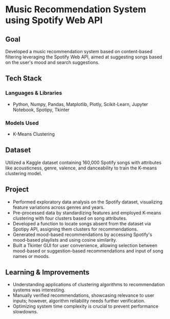 # Music Recommendation System using Spotify Web API

## Goal

Developed a music recommendation system based on content-based filtering leveraging the Spotify Web API, aimed at suggesting songs based on the user's mood and search suggestions.

## Tech Stack

### Languages & Libraries
- Python, Numpy, Pandas, Matplotlib, Plotly, Scikit-Learn, Jupyter Notebook, Spotipy, Tkinter

### Models Used
- K-Means Clustering

## Dataset

Utilized a Kaggle dataset containing 160,000 Spotify songs with attributes like acousticness, genre, valence, and danceability to train the K-means clustering model.

## Project

- Performed exploratory data analysis on the Spotify dataset, visualizing feature variations across genres and years.
- Pre-processed data by standardizing features and employed K-means clustering with four clusters based on song attributes.
- Developed a function to locate songs absent from the dataset via Spotipy API, assigning them clusters for recommendations.
- Generated mood-based recommendations by accessing Spotify's mood-based playlists and using cosine similarity.
- Built a Tkinter GUI for user convenience, allowing selection between mood-based or suggestion-based recommendations and input of song names or moods.


## Learning & Improvements
- Understanding applications of clustering algorithms to recommendation systems was interesting.
- Manually verified recommendations, showcasing relevance to user inputs; however, algorithm reliability needs further verification.
- Optimizing system time complexity is crucial to prevent performance slowdowns. 

